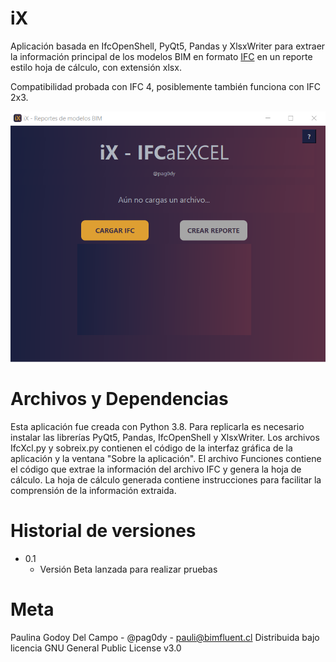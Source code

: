 # iX
Aplicación basada en IfcOpenShell, PyQt5, Pandas y XlsxWriter para extraer la información principal de los modelos BIM en formato [IFC](https://technical.buildingsmart.org/standards/ifc/) en un reporte estilo hoja de cálculo, con extensión xlsx. 

Compatibilidad probada con IFC 4, posiblemente también funciona con IFC 2x3.

![GUI](/ix.png)

# Archivos y Dependencias
Esta aplicación fue creada con Python 3.8. Para replicarla es necesario instalar las librerías PyQt5, Pandas, IfcOpenShell y XlsxWriter. 
Los archivos IfcXcl.py y sobreix.py contienen el código de la interfaz gráfica de la aplicación y la ventana "Sobre la aplicación".
El archivo Funciones contiene el código que extrae la información del archivo IFC y genera la hoja de cálculo. 
La hoja de cálculo generada contiene instrucciones para facilitar la comprensión de la información extraida. 

# Historial de versiones

- 0.1
  - Versión Beta lanzada para realizar pruebas
  
# Meta
Paulina Godoy Del Campo - @pag0dy - pauli@bimfluent.cl
Distribuida bajo licencia GNU General Public License v3.0
